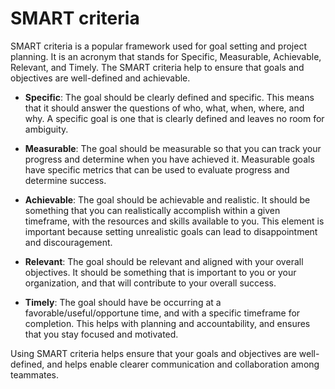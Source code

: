 # SMART criteria

SMART criteria is a popular framework used for goal setting and project planning. It is an acronym that stands for Specific, Measurable, Achievable, Relevant, and Timely. The SMART criteria help to ensure that goals and objectives are well-defined and achievable.

* **Specific**: The goal should be clearly defined and specific. This means that it should answer the questions of who, what, when, where, and why. A specific goal is one that is clearly defined and leaves no room for ambiguity.

* **Measurable**: The goal should be measurable so that you can track your progress and determine when you have achieved it. Measurable goals have specific metrics that can be used to evaluate progress and determine success.

* **Achievable**: The goal should be achievable and realistic. It should be something that you can realistically accomplish within a given timeframe, with the resources and skills available to you. This element is important because setting unrealistic goals can lead to disappointment and discouragement.

* **Relevant**: The goal should be relevant and aligned with your overall objectives. It should be something that is important to you or your organization, and that will contribute to your overall success.

* **Timely**: The goal should have be occurring at a favorable/useful/opportune time, and with a specific timeframe for completion. This helps with planning and accountability, and ensures that you stay focused and motivated.

Using SMART criteria helps ensure that your goals and objectives are well-defined, and helps enable clearer communication and collaboration among teammates.
